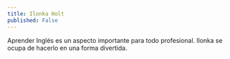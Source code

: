 ```yaml
---
title: Ilonka Holt
published: False
---
```


Aprender Inglés es un aspecto importante para todo profesional. Ilonka se ocupa de hacerlo en una forma divertida.
